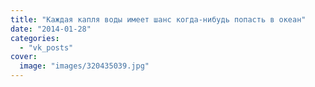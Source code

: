 ```yaml
---
title: "Каждая капля воды имеет шанс когда-нибудь попасть в океан"
date: "2014-01-28"
categories: 
  - "vk_posts"
cover:
  image: "images/320435039.jpg"
---
```



